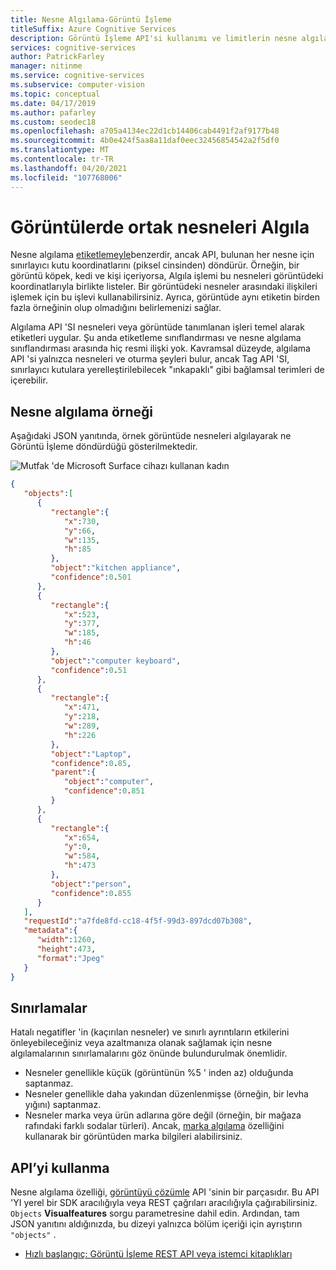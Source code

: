 ```yaml
---
title: Nesne Algılama-Görüntü İşleme
titleSuffix: Azure Cognitive Services
description: Görüntü İşleme API'si kullanımı ve limitlerin nesne algılama özelliği ile ilgili kavramları öğrenin.
services: cognitive-services
author: PatrickFarley
manager: nitinme
ms.service: cognitive-services
ms.subservice: computer-vision
ms.topic: conceptual
ms.date: 04/17/2019
ms.author: pafarley
ms.custom: seodec18
ms.openlocfilehash: a705a4134ec22d1cb14406cab4491f2af9177b48
ms.sourcegitcommit: 4b0e424f5aa8a11daf0eec32456854542a2f5df0
ms.translationtype: MT
ms.contentlocale: tr-TR
ms.lasthandoff: 04/20/2021
ms.locfileid: "107768006"
---
```

# <a name="detect-common-objects-in-images"></a>Görüntülerde ortak nesneleri Algıla

Nesne algılama [etiketlemeyle](concept-tagging-images.md)benzerdir, ancak API, bulunan her nesne için sınırlayıcı kutu koordinatlarını (piksel cinsinden) döndürür. Örneğin, bir görüntü köpek, kedi ve kişi içeriyorsa, Algıla işlemi bu nesneleri görüntüdeki koordinatlarıyla birlikte listeler. Bir görüntüdeki nesneler arasındaki ilişkileri işlemek için bu işlevi kullanabilirsiniz. Ayrıca, görüntüde aynı etiketin birden fazla örneğinin olup olmadığını belirlemenizi sağlar.

Algılama API 'SI nesneleri veya görüntüde tanımlanan işleri temel alarak etiketleri uygular. Şu anda etiketleme sınıflandırması ve nesne algılama sınıflandırması arasında hiç resmi ilişki yok. Kavramsal düzeyde, algılama API 'si yalnızca nesneleri ve oturma şeyleri bulur, ancak Tag API 'SI, sınırlayıcı kutulara yerelleştirilebilecek "ınkapaklı" gibi bağlamsal terimleri de içerebilir.

## <a name="object-detection-example"></a>Nesne algılama örneği

Aşağıdaki JSON yanıtında, örnek görüntüde nesneleri algılayarak ne Görüntü İşleme döndürdüğü gösterilmektedir.

![Mutfak 'de Microsoft Surface cihazı kullanan kadın](./Images/windows-kitchen.jpg)

```json
{
   "objects":[
      {
         "rectangle":{
            "x":730,
            "y":66,
            "w":135,
            "h":85
         },
         "object":"kitchen appliance",
         "confidence":0.501
      },
      {
         "rectangle":{
            "x":523,
            "y":377,
            "w":185,
            "h":46
         },
         "object":"computer keyboard",
         "confidence":0.51
      },
      {
         "rectangle":{
            "x":471,
            "y":218,
            "w":289,
            "h":226
         },
         "object":"Laptop",
         "confidence":0.85,
         "parent":{
            "object":"computer",
            "confidence":0.851
         }
      },
      {
         "rectangle":{
            "x":654,
            "y":0,
            "w":584,
            "h":473
         },
         "object":"person",
         "confidence":0.855
      }
   ],
   "requestId":"a7fde8fd-cc18-4f5f-99d3-897dcd07b308",
   "metadata":{
      "width":1260,
      "height":473,
      "format":"Jpeg"
   }
}
```

## <a name="limitations"></a>Sınırlamalar

Hatalı negatifler 'in (kaçırılan nesneler) ve sınırlı ayrıntıların etkilerini önleyebileceğiniz veya azaltmanıza olanak sağlamak için nesne algılamalarının sınırlamalarını göz önünde bulundurulmak önemlidir.

* Nesneler genellikle küçük (görüntünün %5 ' inden az) olduğunda saptanmaz.
* Nesneler genellikle daha yakından düzenlenmişse (örneğin, bir levha yığını) saptanmaz.
* Nesneler marka veya ürün adlarına göre değil (örneğin, bir mağaza rafındaki farklı sodalar türleri). Ancak, [marka algılama](concept-brand-detection.md) özelliğini kullanarak bir görüntüden marka bilgileri alabilirsiniz.

## <a name="use-the-api"></a>API’yi kullanma

Nesne algılama özelliği, [görüntüyü çözümle](https://westcentralus.dev.cognitive.microsoft.com/docs/services/computer-vision-v3-2-ga/operations/56f91f2e778daf14a499f21b) API 'sinin bir parçasıdır. Bu API 'YI yerel bir SDK aracılığıyla veya REST çağrıları aracılığıyla çağırabilirsiniz. `Objects` **Visualfeatures** sorgu parametresine dahil edin. Ardından, tam JSON yanıtını aldığınızda, bu dizeyi yalnızca bölüm içeriği için ayrıştırın `"objects"` .

* [Hızlı başlangıç: Görüntü İşleme REST API veya istemci kitaplıkları](./quickstarts-sdk/client-library.md?pivots=programming-language-csharp)

